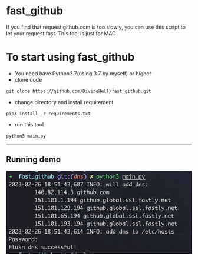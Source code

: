 # fast_github
If you find that request github.com is too slowly, you can use this script to let your request fast.
This tool is just for MAC

# To start using fast_github
- You need have Python3.7(using 3.7 by myself) or higher
- clone code
```shell script
git clone https://github.com/DivineHell/fast_github.git
```
- change directory and install requirement
```shell script
pip3 install -r requirements.txt
``` 
- run this tool
```shell script
python3 main.py
```
---
## Running demo
![run_demo](./images/run_demo.png)
